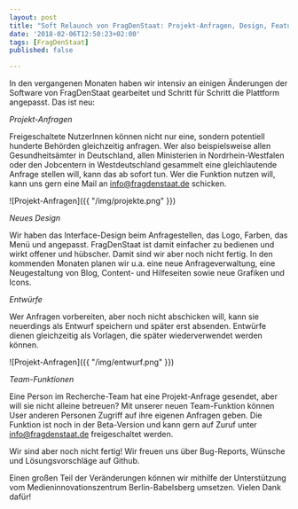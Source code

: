 ```yaml
---
layout: post
title: "Soft Relaunch von FragDenStaat: Projekt-Anfragen, Design, Features"
date: '2018-02-06T12:50:23+02:00'
tags: [FragDenStaat]
published: false

---
```


In den vergangenen Monaten haben wir intensiv an einigen Änderungen der Software von FragDenStaat gearbeitet und Schritt für Schritt die Plattform angepasst. Das ist neu: 

*Projekt-Anfragen*

Freigeschaltete NutzerInnen können nicht nur eine, sondern potentiell hunderte Behörden gleichzeitig anfragen. Wer also beispielsweise allen Gesundheitsämter in Deutschland, allen Ministerien in Nordrhein-Westfalen oder den Jobcentern in Westdeutschland gesammelt eine gleichlautende Anfrage stellen will, kann das ab sofort tun. Wer die Funktion nutzen will, kann uns gern eine Mail an info@fragdenstaat.de schicken.

![Projekt-Anfragen]({{ "/img/projekte.png" }})

*Neues Design*

Wir haben das Interface-Design beim Anfragestellen, das Logo, Farben, das Menü und angepasst. FragDenStaat ist damit einfacher zu bedienen und wirkt offener und hübscher. Damit sind wir aber noch nicht fertig. In den kommenden Monaten planen wir u.a. eine neue Anfrageverwaltung, eine Neugestaltung von Blog, Content- und Hilfeseiten sowie neue Grafiken und Icons.

*Entwürfe*

Wer Anfragen vorbereiten, aber noch nicht abschicken will, kann sie neuerdings als Entwurf speichern und später erst absenden. Entwürfe dienen gleichzeitig als Vorlagen, die später wiederverwendet werden können.

![Projekt-Anfragen]({{ "/img/entwurf.png" }})

*Team-Funktionen*

Eine Person im Recherche-Team hat eine Projekt-Anfrage gesendet, aber will sie nicht alleine betreuen? Mit unserer neuen Team-Funktion können User anderen Personen Zugriff auf ihre eigenen Anfragen geben. Die Funktion ist noch in der Beta-Version und kann gern auf Zuruf unter info@fragdenstaat.de freigeschaltet werden.

Wir sind aber noch nicht fertig! Wir freuen uns über Bug-Reports, Wünsche und Lösungsvorschläge auf Github.

Einen großen Teil der Veränderungen können wir mithilfe der Unterstützung vom Medieninnovationszentrum Berlin-Babelsberg umsetzen. Vielen Dank dafür!



